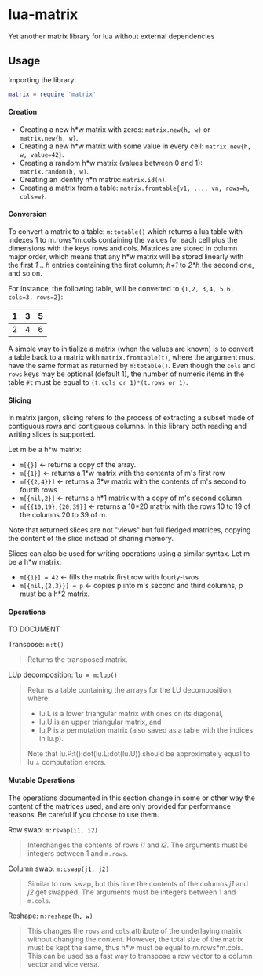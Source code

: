 # lua-matrix
Yet another matrix library for lua without external dependencies

## Usage

Importing the library:
```lua
matrix = require 'matrix'
```

#### Creation

* Creating a new h*w matrix with zeros: `matrix.new(h, w)` or `matrix.new{h, w}`.
* Creating a new h*w matrix with some value in every cell: `matrix.new{h, w, value=42}`.
* Creating a random h*w matrix (values between 0 and 1): `matrix.random(h, w)`.
* Creating an identity n*n matrix: `matrix.id(n)`.
* Creating a matrix from a table: `matrix.fromtable{v1, ..., vn, rows=h, cols=w}`.

#### Conversion

To convert a matrix to a table: `m:totable()` which returns a lua table with indexes 1 to m.rows\*m.cols
containing the values for each cell plus the dimensions with the keys rows and cols.
Matrices are stored in column major order, which means that any h\*w matrix will be stored linearly
with the first *1* .. *h* entries containing the first column; *h+1* to *2\*h* the second one, and so on.

For instance, the following table, will be converted to `{1,2, 3,4, 5,6, cols=3, rows=2}`:

| 1 | 3 | 5 |
|---|---|---|
| 2 | 4 | 6 |

A simple way to initialize a matrix (when the values are known) is to convert a table back to a matrix
with `matrix.fromtable(t)`, where the argument must have the same format as returned by `m:totable()`.
Even though the `cols` and `rows` keys may be optional (default 1), the number of numeric items in the
table `#t` must be equal to `(t.cols or 1)*(t.rows or 1)`.

#### Slicing

In matrix jargon, slicing refers to the process of extracting a subset made of contiguous rows and
contiguous columns.  In this library both reading and writing slices is supported.

Let m be a h\*w matrix:
* `m[{}]` ← returns a copy of the array.
* `m[{1}]` ← returns a 1\*w matrix with the contents of m's first row
* `m[{{2,4}}]` ← returns a 3\*w matrix with the contents of m's second to fourth rows
* `m[{nil,2}]` ← returns a h\*1 matrix with a copy of m's second column.
* `m[{{10,19},{20,39}]` ← returns a 10\*20 matrix with the rows 10 to 19 of the columns 20 to 39 of m.

Note that returned slices are not "views" but full fledged matrices, copying the content of the
slice instead of sharing memory.

Slices can also be used for writing operations using a similar syntax. Let m be a h\*w matrix:
* `m[{1}] = 42` ← fills the matrix first row with fourty-twos
* `m[{nil,{2,3}}] = p` ← copies p into m's second and third columns, p must be a h\*2 matrix.

#### Operations

TO DOCUMENT

Transpose: `m:t()`
> Returns the transposed matrix.

LUp decomposition: `lu = m:lup()`
> Returns a table containing the arrays for the LU decomposition, where:
> * lu.L is a lower triangular matrix with ones on its diagonal,
> * lu.U is an upper triangular matrix, and
> * lu.P is a permutation matrix (also saved as a table with the indices in lu.p).
>
> Note that lu.P:t():dot(lu.L:dot(lu.U)) should be approximately equal to lu ± computation errors.

#### Mutable Operations

The operations documented in this section change in some or other way the content of the matrices
used, and are only provided for performance reasons. Be careful if you choose to use them.

Row swap: `m:rswap(i1, i2)`
> Interchanges the contents of rows *i1* and *i2*. The arguments must be integers between 1 and `m.rows`.

Column swap: `m:cswap(j1, j2)`
> Similar to row swap, but this time the contents of the columns *j1* and *j2* get swapped. The arguments must be integers between 1 and `m.cols`.

Reshape: `m:reshape(h, w)`
> This changes the `rows` and `cols` attribute of the underlaying matrix without changing the content.
> However, the total size of the matrix must be kept the same, thus h\*w must be equal to m.rows\*m.cols.
> This can be used as a fast way to transpose a row vector to a column vector and vice versa.
